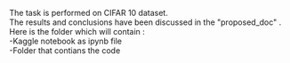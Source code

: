 The task is performed on CIFAR 10 dataset.  
The results and conclusions have been discussed in the "proposed_doc" .   
Here is the folder which will contain :  
-Kaggle notebook as ipynb file  
-Folder that contians the code  

